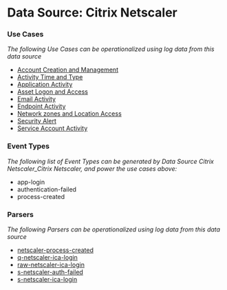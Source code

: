 Data Source: Citrix Netscaler
=============================

### Use Cases

_The following Use Cases can be operationalized using log data from this data source_

* [Account Creation and Management](usecase_account_creation_and_management.md)
* [Activity Time  and Type](usecase_activity_time__and_type.md)
* [Application Activity](usecase_application_activity.md)
* [Asset Logon and Access](usecase_asset_logon_and_access.md)
* [Email Activity](usecase_email_activity.md)
* [Endpoint Activity](usecase_endpoint_activity.md)
* [Network zones and Location Access](usecase_network_zones_and_location_access.md)
* [Security Alert](usecase_security_alert.md)
* [Service Account Activity](usecase_service_account_activity.md)


### Event Types

_The following list of Event Types can be generated by Data Source Citrix Netscaler_Citrix Netscaler, and power the use cases above:_

- app-login
- authentication-failed
- process-created


### Parsers

_The following Parsers can be operationalized using log data from this data source_

* [netscaler-process-created](parserContent_netscaler-process-created.md)
* [q-netscaler-ica-login](parserContent_q-netscaler-ica-login.md)
* [raw-netscaler-ica-login](parserContent_raw-netscaler-ica-login.md)
* [s-netscaler-auth-failed](parserContent_s-netscaler-auth-failed.md)
* [s-netscaler-ica-login](parserContent_s-netscaler-ica-login.md)
